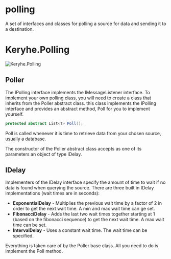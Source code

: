 # polling

A set of interfaces and classes for polling a source for data and sending it to a destination.

# Keryhe.Polling

![Keryhe.Polling](https://img.shields.io/nuget/v/Keryhe.Polling.svg)

## Poller

The IPolling interface implements the IMessageListener interface. To implement your own polling class, you will need to create a class that inherits from the Poller abstract class. this class implements the IPolling interface and provides an abstract method, Poll for you to implement yourself.

```c#
protected abstract List<T> Poll();
```

Poll is called whenever it is time to retrieve data from your chosen source, usually a database.

The constructor of the Poller abstract class accepts as one of its parameters an object of type IDelay.

## IDelay

Implementers of the IDelay interface specify the amount of time to wait if no data is found when querying the source. There are three built in IDelay implementations (wait times are in seconds):

- **ExponentialDelay** - Multiplies the previous wait time by a factor of 2 in order to get the next wait time. A min and max wait time can ge set.
- **FibonacciDelay** - Adds the last two wait times together starting at 1 (based on the fibonacci sequence) to get the next wait time. A max wait time can be set.
- **IntervalDelay** - Uses a constant wait time. The wait time can be specified.

Everything is taken care of by the Poller base class. All you need to do is implement the Poll method.